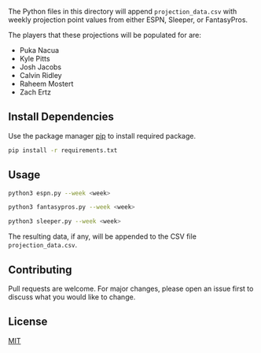 The Python files in this directory will append `projection_data.csv` with weekly projection point values from either ESPN, Sleeper, or FantasyPros.

The players that these projections will be populated for are:
- Puka Nacua
- Kyle Pitts
- Josh Jacobs
- Calvin Ridley
- Raheem Mostert
- Zach Ertz

## Install Dependencies

Use the package manager [pip](https://pip.pypa.io/en/stable/) to install required package.

```bash
pip install -r requirements.txt
```

## Usage

```bash
python3 espn.py --week <week>

python3 fantasypros.py --week <week>

python3 sleeper.py --week <week>
```

The resulting data, if any, will be appended to the CSV file `projection_data.csv`.

## Contributing

Pull requests are welcome. For major changes, please open an issue first
to discuss what you would like to change.

## License

[MIT](https://choosealicense.com/licenses/mit/)